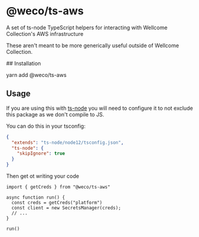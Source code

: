 # @weco/ts-aws

A set of ts-node TypeScript helpers for interacting with Wellcome Collection's AWS infrastructure

These aren't meant to be more generically useful outside of Wellcome Collection.

## Installation

  yarn add @weco/ts-aws

## Usage
If you are using this with [ts-node](https://github.com/TypeStrong/ts-node) you will need to configure it to not exclude this package as we don't compile to JS.

You can do this in your tsconfig:
```JSON
{
  "extends": "ts-node/node12/tsconfig.json",
  "ts-node": {
    "skipIgnore": true
  }
}
```

Then get ot writing your code
```TS
import { getCreds } from "@weco/ts-aws"

async function run() {
  const creds = getCreds("platform")
  const client = new SecretsManager(creds);
  // ...
}

run()

```

